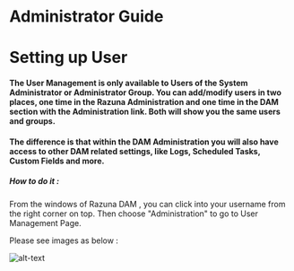 # Administrator Guide

# Setting up User

#### The User Management is only available to Users of the System Administrator or Administrator Group. You can add/modify users in two places, one time in the Razuna Administration and one time in the DAM section with the Administration link. Both will show you the same users and groups.

#### The difference is that within the DAM Administration you will also have access to other DAM related settings, like Logs, Scheduled Tasks, Custom Fields and more.

##### How to do it :

From the windows of Razuna DAM , you can click into your username from the right corner on top. Then choose "Administration" to go to User Management Page.

Please see images as below :

![alt-text](http://demo.padma.razuna.org/index.cfm?fa=c.serve_file&type=img&file_id=4D61D1131A2D40038F0747BFC3567480&v=o "Administration")